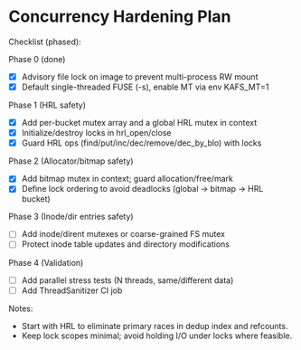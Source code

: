 # Concurrency Hardening Plan

Checklist (phased):

Phase 0 (done)
- [x] Advisory file lock on image to prevent multi-process RW mount
- [x] Default single-threaded FUSE (-s), enable MT via env KAFS_MT=1

Phase 1 (HRL safety)
- [x] Add per-bucket mutex array and a global HRL mutex in context
- [x] Initialize/destroy locks in hrl_open/close
- [x] Guard HRL ops (find/put/inc/dec/remove/dec_by_blo) with locks

Phase 2 (Allocator/bitmap safety)
- [x] Add bitmap mutex in context; guard allocation/free/mark
- [x] Define lock ordering to avoid deadlocks (global -> bitmap -> HRL bucket)

Phase 3 (Inode/dir entries safety)
- [ ] Add inode/dirent mutexes or coarse-grained FS mutex
- [ ] Protect inode table updates and directory modifications

Phase 4 (Validation)
- [ ] Add parallel stress tests (N threads, same/different data)
- [ ] Add ThreadSanitizer CI job

Notes:
- Start with HRL to eliminate primary races in dedup index and refcounts.
- Keep lock scopes minimal; avoid holding I/O under locks where feasible.